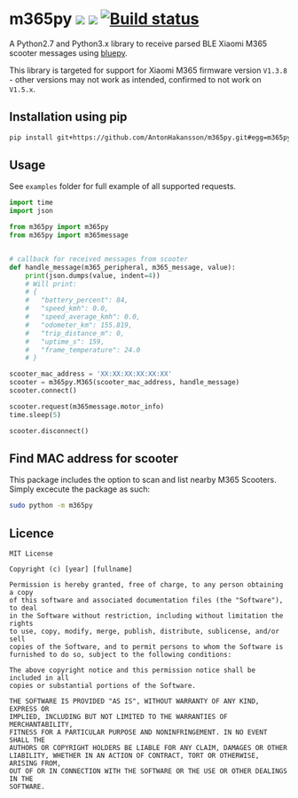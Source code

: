 # m365py [![][img_license]](#license) [![][img_loc]][loc] [![Build status](https://ci.appveyor.com/api/projects/status/ylk3eiuu65t028kv?svg=true)](https://ci.appveyor.com/project/AntonHakansson/m365py)
[img_license]: https://img.shields.io/badge/License-MIT-blue.svg
[img_loc]: https://tokei.rs/b1/github/AntonHakansson/m365py
[loc]: https://github.com/Aaronepower/tokei

A Python2.7 and Python3.x library to receive parsed BLE Xiaomi M365 scooter messages using [bluepy](https://github.com/IanHarvey/bluepy).

This library is targeted for support for Xiaomi M365 firmware version `V1.3.8` - other versions may not work as intended, confirmed to not work on `V1.5.x`.

## Installation using pip
```sh
pip install git+https://github.com/AntonHakansson/m365py.git#egg=m365py
```

## Usage
See `examples` folder for full example of all supported requests.

```python
import time
import json

from m365py import m365py
from m365py import m365message


# callback for received messages from scooter
def handle_message(m365_peripheral, m365_message, value):
    print(json.dumps(value, indent=4))
    # Will print:
    # {
    #   "battery_percent": 84,
    #   "speed_kmh": 0.0,
    #   "speed_average_kmh": 0.0,
    #   "odometer_km": 155.819,
    #   "trip_distance_m": 0,
    #   "uptime_s": 159,
    #   "frame_temperature": 24.0
    # }

scooter_mac_address = 'XX:XX:XX:XX:XX:XX'
scooter = m365py.M365(scooter_mac_address, handle_message)
scooter.connect()

scooter.request(m365message.motor_info)
time.sleep(5)

scooter.disconnect()

```

## Find MAC address for scooter

This package includes the option to scan and list nearby M365 Scooters.
Simply excecute the package as such:

```sh
sudo python -m m365py
```

## Licence
```
MIT License

Copyright (c) [year] [fullname]

Permission is hereby granted, free of charge, to any person obtaining a copy
of this software and associated documentation files (the "Software"), to deal
in the Software without restriction, including without limitation the rights
to use, copy, modify, merge, publish, distribute, sublicense, and/or sell
copies of the Software, and to permit persons to whom the Software is
furnished to do so, subject to the following conditions:

The above copyright notice and this permission notice shall be included in all
copies or substantial portions of the Software.

THE SOFTWARE IS PROVIDED "AS IS", WITHOUT WARRANTY OF ANY KIND, EXPRESS OR
IMPLIED, INCLUDING BUT NOT LIMITED TO THE WARRANTIES OF MERCHANTABILITY,
FITNESS FOR A PARTICULAR PURPOSE AND NONINFRINGEMENT. IN NO EVENT SHALL THE
AUTHORS OR COPYRIGHT HOLDERS BE LIABLE FOR ANY CLAIM, DAMAGES OR OTHER
LIABILITY, WHETHER IN AN ACTION OF CONTRACT, TORT OR OTHERWISE, ARISING FROM,
OUT OF OR IN CONNECTION WITH THE SOFTWARE OR THE USE OR OTHER DEALINGS IN THE
SOFTWARE.
```

